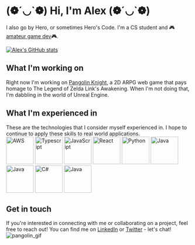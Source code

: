 # (❁´◡\`❁) Hi, I'm Alex (❁´◡\`❁)
I also go by Hero, or sometimes Hero's Code. I'm a CS student and 🎮[amateur game dev](https://alextheher0.itch.io/)🎮.

[![Alex's GitHub stats](https://github-readme-stats.vercel.app/api?username=humphriesa02)](https://github.com/anuraghazra/github-readme-stats)

## What I'm working on
Right now I'm working on [Pangolin Knight](https://humphriesa02.github.io/PangolinKnight), a 2D ARPG web game that pays homage to The Legend of Zelda Link's Awakening. When I'm not doing that, I'm dabbling in the world of Unreal Engine.

## What I'm experienced in
These are the technologies that I consider myself experienced in. I hope to continue to apply these skills to real world applications.
<br>
<img src="https://raw.githubusercontent.com/get-icon/geticon/master/icons/aws.svg" alt="AWS" width="75px" height="75px"> <img src="https://github.com/get-icon/geticon/raw/master/icons/typescript-icon.svg" alt="Typescript" width="75px" height="75px"> <img src="https://github.com/get-icon/geticon/raw/master/icons/javascript.svg" alt="JavaScript" width="75px" height="75px"> <img src="https://raw.githubusercontent.com/get-icon/geticon/master/icons/react.svg" alt="React" width="75px" height="75px"> <img src="https://raw.githubusercontent.com/get-icon/geticon/master/icons/python.svg" alt="Python" width="75px" height="75px"> <img src="https://raw.githubusercontent.com/get-icon/geticon/master/icons/java.svg" alt="Java" width="75px" height="75px"> <img src="https://raw.githubusercontent.com/get-icon/geticon/master/icons/c-sharp.svg" alt="Java" width="75px" height="75px"> <img src="https://raw.githubusercontent.com/get-icon/geticon/master/icons/java.svg" alt="C#" width="75px" height="75px"> <img src="https://raw.githubusercontent.com/get-icon/geticon/master/icons/unity.svg" alt="Java" width="75px" height="75px">



## Get in touch
If you're interested in connecting with me or collaborating on a project, feel free to reach out! You can find me on [LinkedIn](https://www.linkedin.com/in/alex-humphries15/) or [Twitter](https://twitter.com/heros_code) - let's chat!
![pangolin_gif](https://user-images.githubusercontent.com/60449984/219520182-d5ebc373-c806-4737-98ea-c262b5f682e9.gif)
